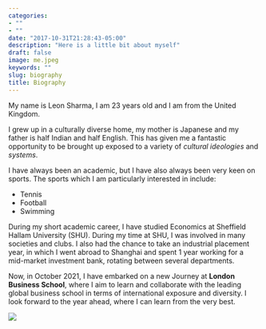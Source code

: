```yaml
---
categories:
- ""
- ""
date: "2017-10-31T21:28:43-05:00"
description: "Here is a little bit about myself"
draft: false
image: me.jpeg
keywords: ""
slug: biography
title: Biography
---
```


My name is Leon Sharma, I am 23 years old and I am from the United Kingdom. 

I grew up in a culturally diverse home, my mother is Japanese and my father is half Indian and half English. This has given me a fantastic opportunity to be brought up exposed to a variety of *cultural ideologies* and *systems*.

I have always been an academic, but I have also always been very keen on sports. The sports which I am particularly interested in include:

+ Tennis
+ Football 
+ Swimming 

During my short academic career, I have studied Economics at Sheffield Hallam University (SHU). During my time at SHU, I was involved in many societies and clubs. I also had the chance to take an industrial placement year, in which I went abroad to Shanghai and spent 1 year working for a mid-market investment bank, rotating between several departments.

Now, in October 2021, I have embarked on a new Journey at **London Business School**, where I aim to learn and collaborate with the leading global business school in terms of international exposure and diversity. I look forward to the year ahead, where I can learn from the very best.

![](https://upload.wikimedia.org/wikipedia/commons/c/c6/LBS_campus.jpg)